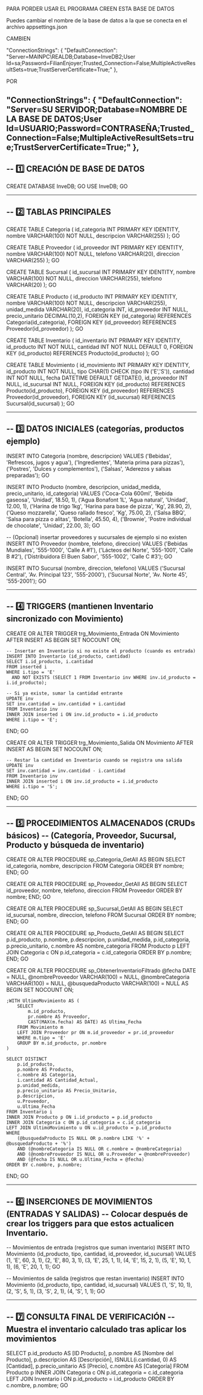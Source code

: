 PARA PORDER USAR EL PROGRAMA CREEN ESTA BASE DE DATOS 


Puedes cambiar el nombre de la base de datos a la que se conecta en el archivo appsettings.json

CAMBIEN

"ConnectionStrings": {
  "DefaultConnection": "Server=MAINPC\\REALDB;Database=InveDB2;User Id=sa;Password=FilianEnjoyer;Trusted_Connection=False;MultipleActiveResultSets=true;TrustServerCertificate=True;"
},

POR    

"ConnectionStrings": {
  "DefaultConnection": "Server=SU SERVIDOR;Database=NOMBRE DE LA BASE DE DATOS;User Id=USUARIO;Password=CONTRASEÑA;Trusted_Connection=False;MultipleActiveResultSets=true;TrustServerCertificate=True;"
},
------------------------------------------------------------
-- 1️⃣ CREACIÓN DE BASE DE DATOS
------------------------------------------------------------
CREATE DATABASE InveDB;
GO
USE InveDB;
GO

------------------------------------------------------------
-- 2️⃣ TABLAS PRINCIPALES
------------------------------------------------------------
CREATE TABLE Categoria (
    id_categoria INT PRIMARY KEY IDENTITY,
    nombre VARCHAR(100) NOT NULL,
    descripcion VARCHAR(255)
);
GO

CREATE TABLE Proveedor (
    id_proveedor INT PRIMARY KEY IDENTITY,
    nombre VARCHAR(100) NOT NULL,
    telefono VARCHAR(20),
    direccion VARCHAR(255)
);
GO

CREATE TABLE Sucursal (
    id_sucursal INT PRIMARY KEY IDENTITY,
    nombre VARCHAR(100) NOT NULL,
    direccion VARCHAR(255),
    telefono VARCHAR(20)
);
GO

CREATE TABLE Producto (
    id_producto INT PRIMARY KEY IDENTITY,
    nombre VARCHAR(100) NOT NULL,
    descripcion VARCHAR(255),
    unidad_medida VARCHAR(20),
    id_categoria INT,
    id_proveedor INT NULL,
    precio_unitario DECIMAL(10,2),
    FOREIGN KEY (id_categoria) REFERENCES Categoria(id_categoria),
    FOREIGN KEY (id_proveedor) REFERENCES Proveedor(id_proveedor)
);
GO

CREATE TABLE Inventario (
    id_inventario INT PRIMARY KEY IDENTITY,
    id_producto INT NOT NULL,
    cantidad INT NOT NULL DEFAULT 0,
    FOREIGN KEY (id_producto) REFERENCES Producto(id_producto)
);
GO

CREATE TABLE Movimiento (
    id_movimiento INT PRIMARY KEY IDENTITY,
    id_producto INT NOT NULL,
    tipo CHAR(1) CHECK (tipo IN ('E','S')),
    cantidad INT NOT NULL,
    fecha DATETIME DEFAULT GETDATE(),
    id_proveedor INT NULL,
    id_sucursal INT NULL,
    FOREIGN KEY (id_producto) REFERENCES Producto(id_producto),
    FOREIGN KEY (id_proveedor) REFERENCES Proveedor(id_proveedor),
    FOREIGN KEY (id_sucursal) REFERENCES Sucursal(id_sucursal)
);
GO

------------------------------------------------------------
-- 3️⃣ DATOS INICIALES (categorías, productos ejemplo)
------------------------------------------------------------
INSERT INTO Categoria (nombre, descripcion) VALUES
('Bebidas', 'Refrescos, jugos y agua'),
('Ingredientes', 'Materia prima para pizzas'),
('Postres', 'Dulces y complementos'),
('Salsas', 'Aderezos y salsas preparadas');
GO

INSERT INTO Producto (nombre, descripcion, unidad_medida, precio_unitario, id_categoria)
VALUES
('Coca-Cola 600ml', 'Bebida gaseosa', 'Unidad', 18.50, 1),
('Agua Bonafont 1L', 'Agua natural', 'Unidad', 12.00, 1),
('Harina de trigo 1kg', 'Harina para base de pizza', 'Kg', 28.90, 2),
('Queso mozzarella', 'Queso rallado fresco', 'Kg', 75.00, 2),
('Salsa BBQ', 'Salsa para pizza o alitas', 'Botella', 45.50, 4),
('Brownie', 'Postre individual de chocolate', 'Unidad', 22.00, 3);
GO

-- (Opcional) insertar proveedores y sucursales de ejemplo si no existen
INSERT INTO Proveedor (nombre, telefono, direccion) VALUES
('Bebidas Mundiales', '555-1000', 'Calle A #1'),
('Lácteos del Norte', '555-1001', 'Calle B #2'),
('Distribuidora El Buen Sabor', '555-1002', 'Calle C #3');
GO

INSERT INTO Sucursal (nombre, direccion, telefono) VALUES
('Sucursal Central', 'Av. Principal 123', '555-2000'),
('Sucursal Norte', 'Av. Norte 45', '555-2001');
GO

------------------------------------------------------------
-- 4️⃣ TRIGGERS (mantienen Inventario sincronizado con Movimiento)
------------------------------------------------------------
CREATE OR ALTER TRIGGER trg_Movimiento_Entrada
ON Movimiento
AFTER INSERT
AS
BEGIN
    SET NOCOUNT ON;

    -- Insertar en Inventario si no existe el producto (cuando es entrada)
    INSERT INTO Inventario (id_producto, cantidad)
    SELECT i.id_producto, i.cantidad
    FROM inserted i
    WHERE i.tipo = 'E'
      AND NOT EXISTS (SELECT 1 FROM Inventario inv WHERE inv.id_producto = i.id_producto);

    -- Si ya existe, sumar la cantidad entrante
    UPDATE inv
    SET inv.cantidad = inv.cantidad + i.cantidad
    FROM Inventario inv
    INNER JOIN inserted i ON inv.id_producto = i.id_producto
    WHERE i.tipo = 'E';
END;
GO

CREATE OR ALTER TRIGGER trg_Movimiento_Salida
ON Movimiento
AFTER INSERT
AS
BEGIN
    SET NOCOUNT ON;

    -- Restar la cantidad en Inventario cuando se registra una salida
    UPDATE inv
    SET inv.cantidad = inv.cantidad - i.cantidad
    FROM Inventario inv
    INNER JOIN inserted i ON inv.id_producto = i.id_producto
    WHERE i.tipo = 'S';
END;
GO

------------------------------------------------------------
-- 5️⃣ PROCEDIMIENTOS ALMACENADOS (CRUDs básicos)
-- (Categoría, Proveedor, Sucursal, Producto y búsqueda de inventario)
------------------------------------------------------------
CREATE OR ALTER PROCEDURE sp_Categoria_GetAll AS
BEGIN
    SELECT id_categoria, nombre, descripcion FROM Categoria ORDER BY nombre;
END;
GO

CREATE OR ALTER PROCEDURE sp_Proveedor_GetAll AS
BEGIN
    SELECT id_proveedor, nombre, telefono, direccion FROM Proveedor ORDER BY nombre;
END;
GO

CREATE OR ALTER PROCEDURE sp_Sucursal_GetAll AS
BEGIN
    SELECT id_sucursal, nombre, direccion, telefono FROM Sucursal ORDER BY nombre;
END;
GO

CREATE OR ALTER PROCEDURE sp_Producto_GetAll AS
BEGIN
    SELECT p.id_producto, p.nombre, p.descripcion, p.unidad_medida,
           p.id_categoria, p.precio_unitario, c.nombre AS nombre_categoria
    FROM Producto p
    LEFT JOIN Categoria c ON p.id_categoria = c.id_categoria
    ORDER BY p.nombre;
END;
GO

CREATE OR ALTER PROCEDURE sp_ObtenerInventarioFiltrado
    @fecha DATE = NULL,
    @nombreProveedor VARCHAR(100) = NULL,
    @nombreCategoria VARCHAR(100) = NULL,
    @busquedaProducto VARCHAR(100) = NULL
AS
BEGIN
    SET NOCOUNT ON;

    ;WITH UltimoMovimiento AS (
        SELECT 
            m.id_producto,
            pr.nombre AS Proveedor,
            CAST(MAX(m.fecha) AS DATE) AS Ultima_Fecha
        FROM Movimiento m
        LEFT JOIN Proveedor pr ON m.id_proveedor = pr.id_proveedor
        WHERE m.tipo = 'E'
        GROUP BY m.id_producto, pr.nombre
    )

    SELECT DISTINCT
        p.id_producto,
        p.nombre AS Producto,
        c.nombre AS Categoria,
        i.cantidad AS Cantidad_Actual,
        p.unidad_medida,
        p.precio_unitario AS Precio_Unitario,
        p.descripcion,
        u.Proveedor,
        u.Ultima_Fecha
    FROM Inventario i
    INNER JOIN Producto p ON i.id_producto = p.id_producto
    INNER JOIN Categoria c ON p.id_categoria = c.id_categoria
    LEFT JOIN UltimoMovimiento u ON u.id_producto = p.id_producto
    WHERE 
        (@busquedaProducto IS NULL OR p.nombre LIKE '%' + @busquedaProducto + '%')
        AND (@nombreCategoria IS NULL OR c.nombre = @nombreCategoria)
        AND (@nombreProveedor IS NULL OR u.Proveedor = @nombreProveedor)
        AND (@fecha IS NULL OR u.Ultima_Fecha = @fecha)
    ORDER BY c.nombre, p.nombre;
END;
GO

------------------------------------------------------------
-- 6️⃣ INSERCIONES DE MOVIMIENTOS (ENTRADAS Y SALIDAS)
-- Colocar después de crear los triggers para que estos actualicen Inventario.
------------------------------------------------------------
-- Movimientos de entrada (registros que suman inventario)
INSERT INTO Movimiento (id_producto, tipo, cantidad, id_proveedor, id_sucursal)
VALUES
(1, 'E', 60, 3, 1),
(2, 'E', 80, 3, 1),
(3, 'E', 25, 1, 1),
(4, 'E', 15, 2, 1),
(5, 'E', 10, 1, 1),
(6, 'E', 20, 1, 1);
GO

-- Movimientos de salida (registros que restan inventario)
INSERT INTO Movimiento (id_producto, tipo, cantidad, id_sucursal)
VALUES
(1, 'S', 10, 1),
(2, 'S', 5, 1),
(3, 'S', 2, 1),
(4, 'S', 1, 1);
GO

------------------------------------------------------------
-- 7️⃣ CONSULTA FINAL DE VERIFICACIÓN
-- Muestra el inventario calculado tras aplicar los movimientos
------------------------------------------------------------
SELECT 
    p.id_producto AS [ID Producto],
    p.nombre AS [Nombre del Producto],
    p.descripcion AS [Descripción],
    ISNULL(i.cantidad, 0) AS [Cantidad],
    p.precio_unitario AS [Precio],
    c.nombre AS [Categoría]
FROM Producto p
INNER JOIN Categoria c ON p.id_categoria = c.id_categoria
LEFT JOIN Inventario i ON p.id_producto = i.id_producto
ORDER BY c.nombre, p.nombre;
GO
